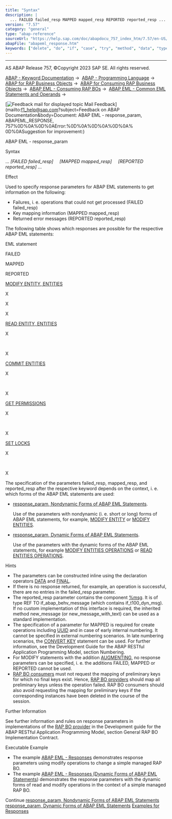 ```yaml
---
title: "Syntax"
description: |
  ... FAILED failed_resp MAPPED mapped_resp REPORTED reported_resp ... Effect Used to specify response parameters for ABAP EML statements to get information on the following: -   Failures, i. e. operations that could not get processed (FAILED failed_resp) -   Key mapping in
version: "7.57"
category: "general"
type: "abap-reference"
sourceUrl: "https://help.sap.com/doc/abapdocu_757_index_htm/7.57/en-US/abapeml_response.htm"
abapFile: "abapeml_response.htm"
keywords: ["delete", "do", "if", "case", "try", "method", "data", "types", "abapeml", "response"]
---
```


* * *

AS ABAP Release 757, ©Copyright 2023 SAP SE. All rights reserved.

[ABAP - Keyword Documentation](https://help.sap.com/doc/abapdocu_757_index_htm/7.57/en-US/abenabap.htm) →  [ABAP - Programming Language](https://help.sap.com/doc/abapdocu_757_index_htm/7.57/en-US/abenabap_reference.htm) →  [ABAP for RAP Business Objects](https://help.sap.com/doc/abapdocu_757_index_htm/7.57/en-US/abenabap_for_rap_bos.htm) →  [ABAP for Consuming RAP Business Objects](https://help.sap.com/doc/abapdocu_757_index_htm/7.57/en-US/abenabap_consume_rap_bos.htm) →  [ABAP EML - Consuming RAP BOs](https://help.sap.com/doc/abapdocu_757_index_htm/7.57/en-US/abeneml.htm) →  [ABAP EML - Common EML Statements and Operands](https://help.sap.com/doc/abapdocu_757_index_htm/7.57/en-US/abapcommon_eml_elements.htm) → 

 [![](Mail.gif?object=Mail.gif&sap-language=EN "Feedback mail for displayed topic") Mail Feedback](mailto:f1_help@sap.com?subject=Feedback on ABAP Documentation&body=Document: ABAP EML - response_param, ABAPEML_RESPONSE, 757%0D%0A%0D%0AError:%0D%0A%0D%0A%0D%0A%
0D%0ASuggestion for improvement:)

ABAP EML - response\_param

Syntax

... *\[*FAILED failed\_resp*\]*
    *\[*MAPPED mapped\_resp*\]*
    *\[*REPORTED reported\_resp*\]* ...

Effect

Used to specify response parameters for ABAP EML statements to get information on the following:

-   Failures, i. e. operations that could not get processed (FAILED failed\_resp)
-   Key mapping information (MAPPED mapped\_resp)
-   Returned error messages (REPORTED reported\_resp)

The following table shows which responses are possible for the respective ABAP EML statements:

EML statement

FAILED

MAPPED

REPORTED

[MODIFY ENTITY, ENTITIES](https://help.sap.com/doc/abapdocu_757_index_htm/7.57/en-US/abapmodify_entity_entities.htm)

X

X

X

[READ ENTITY, ENTITIES](https://help.sap.com/doc/abapdocu_757_index_htm/7.57/en-US/abapread_entity_entities.htm)

X

 

X

[COMMIT ENTITIES](https://help.sap.com/doc/abapdocu_757_index_htm/7.57/en-US/abapcommit_entities.htm)

X

 

X

[GET PERMISSIONS](https://help.sap.com/doc/abapdocu_757_index_htm/7.57/en-US/abapget_permissions.htm)

X

 

X

[SET LOCKS](https://help.sap.com/doc/abapdocu_757_index_htm/7.57/en-US/abapset_locks_entity.htm)

X

 

X

The specification of the parameters failed\_resp, mapped\_resp, and reported\_resp after the respective keyword depends on the context, i. e. which forms of the ABAP EML statements are used:

-   [response\_param, Nondynamic Forms of ABAP EML Statements](https://help.sap.com/doc/abapdocu_757_index_htm/7.57/en-US/abapeml_responses.htm).
    
    Use of the parameters with nondynamic (i. e. short or long) forms of ABAP EML statements, for example, [MODIFY ENTITY](https://help.sap.com/doc/abapdocu_757_index_htm/7.57/en-US/abapmodify_entity_short.htm) or [MODIFY ENTITIES](https://help.sap.com/doc/abapdocu_757_index_htm/7.57/en-US/abapmodify_entities_long.htm).
    
-   [response\_param, Dynamic Forms of ABAP EML Statements](https://help.sap.com/doc/abapdocu_757_index_htm/7.57/en-US/abapeml_responses_dyn.htm).
    
    Use of the parameters with the dynamic forms of the ABAP EML statements, for example [MODIFY ENTITIES OPERATIONS](https://help.sap.com/doc/abapdocu_757_index_htm/7.57/en-US/abapmodify_entities_operations_dyn.htm) or [READ ENTITIES OPERATIONS](https://help.sap.com/doc/abapdocu_757_index_htm/7.57/en-US/abapread_entities_operations.htm).
    

Hints

-   The parameters can be constructed inline using the declaration operators [DATA](https://help.sap.com/doc/abapdocu_757_index_htm/7.57/en-US/abendata_inline.htm) and [FINAL](https://help.sap.com/doc/abapdocu_757_index_htm/7.57/en-US/abenfinal_inline.htm).
-   If there is no response returned, for example, an operation is successful, there are no entries in the failed\_resp parameter.
-   The reported\_resp parameter contains the component [%msg](https://help.sap.com/doc/abapdocu_757_index_htm/7.57/en-US/abapderived_types_msg.htm). It is of type REF TO if\_abap\_behv\_message (which contains if\_t100\_dyn\_msg). If no custom implementation of this interface is required, the inherited method new\_message (or new\_message\_with\_text) can be used as a standard implementation.
-   The specification of a parameter for MAPPED is required for create operations including [UUID](https://help.sap.com/doc/abapdocu_757_index_htm/7.57/en-US/abenuuid_glosry.htm "Glossary Entry") and in case of early internal numbering. It cannot be specified in external numbering scenarios. In late numbering scenarios, the [CONVERT KEY](https://help.sap.com/doc/abapdocu_757_index_htm/7.57/en-US/abapemlcommit_entities_late.htm) statement can be used. For further information, see the Development Guide for the ABAP RESTful Application Programming Model, section Numbering.
-   For MODIFY statements with the addition [AUGMENTING](https://help.sap.com/doc/abapdocu_757_index_htm/7.57/en-US/abapmodify_aug_entity_entities.htm), no response parameters can be specified, i. e. the additions FAILED, MAPPED or REPORTED cannot be used.
-   [RAP BO consumers](https://help.sap.com/doc/abapdocu_757_index_htm/7.57/en-US/abenrap_bo_consumer_glosry.htm "Glossary Entry") must not request the mapping of preliminary keys for which no final keys exist. Hence, [RAP BO providers](https://help.sap.com/doc/abapdocu_757_index_htm/7.57/en-US/abenrap_bo_provider_glosry.htm "Glossary Entry") should map all preliminary keys unless the operation failed. RAP BO consumers should also avoid requesting the mapping for preliminary keys if the corresponding instances have been deleted in the course of the session.

Further Information

See further information and rules on response parameters in implementations of the [RAP BO provider](https://help.sap.com/doc/abapdocu_757_index_htm/7.57/en-US/abenrap_bo_provider_glosry.htm "Glossary Entry") in the Development guide for the ABAP RESTful Application Programming Model, section General RAP BO Implementation Contract.

Executable Example

-   The example [ABAP EML - Responses](https://help.sap.com/doc/abapdocu_757_index_htm/7.57/en-US/abeneml_responses_abexa.htm) demonstrates response parameters using modify operations to change a simple managed RAP BO.
-   The example [ABAP EML - Responses (Dynamic Forms of ABAP EML Statements](https://help.sap.com/doc/abapdocu_757_index_htm/7.57/en-US/abeneml_responses_dyn_abexa.htm)) demonstrates the response parameters with the dynamic forms of read and modify operations in the context of a simple managed RAP BO.

Continue
[response\_param, Nondynamic Forms of ABAP EML Statements](https://help.sap.com/doc/abapdocu_757_index_htm/7.57/en-US/abapeml_responses.htm)
[response\_param, Dynamic Forms of ABAP EML Statements](https://help.sap.com/doc/abapdocu_757_index_htm/7.57/en-US/abapeml_responses_dyn.htm)
[Examples for Responses](https://help.sap.com/doc/abapdocu_757_index_htm/7.57/en-US/abeneml_responses_abexas.htm)